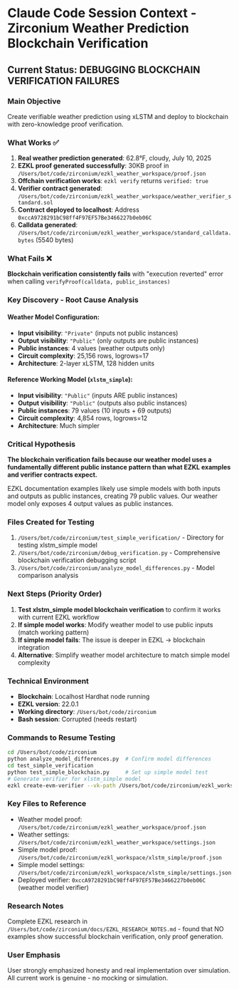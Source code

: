 # Claude Code Session Context - Zirconium Weather Prediction Blockchain Verification

## Current Status: DEBUGGING BLOCKCHAIN VERIFICATION FAILURES

### Main Objective
Create verifiable weather prediction using xLSTM and deploy to blockchain with zero-knowledge proof verification.

### What Works ✅
1. **Real weather prediction generated**: 62.8°F, cloudy, July 10, 2025
2. **EZKL proof generated successfully**: 30KB proof in `/Users/bot/code/zirconium/ezkl_weather_workspace/proof.json`
3. **Offchain verification works**: `ezkl verify` returns `verified: true`
4. **Verifier contract generated**: `/Users/bot/code/zirconium/ezkl_weather_workspace/weather_verifier_standard.sol`
5. **Contract deployed to localhost**: Address `0xccA9728291bC98ff4F97EF57Be3466227b0eb06C`
6. **Calldata generated**: `/Users/bot/code/zirconium/ezkl_weather_workspace/standard_calldata.bytes` (5540 bytes)

### What Fails ❌
**Blockchain verification consistently fails** with "execution reverted" error when calling `verifyProof(calldata, public_instances)`

### Key Discovery - Root Cause Analysis

#### Weather Model Configuration:
- **Input visibility**: `"Private"` (inputs not public instances)
- **Output visibility**: `"Public"` (only outputs are public instances)  
- **Public instances**: 4 values (weather outputs only)
- **Circuit complexity**: 25,156 rows, logrows=17
- **Architecture**: 2-layer xLSTM, 128 hidden units

#### Reference Working Model (`xlstm_simple`):
- **Input visibility**: `"Public"` (inputs ARE public instances)
- **Output visibility**: `"Public"` (outputs also public instances)
- **Public instances**: 79 values (10 inputs + 69 outputs)  
- **Circuit complexity**: 4,854 rows, logrows=12
- **Architecture**: Much simpler

### Critical Hypothesis
**The blockchain verification fails because our weather model uses a fundamentally different public instance pattern than what EZKL examples and verifier contracts expect.**

EZKL documentation examples likely use simple models with both inputs and outputs as public instances, creating 79 public values. Our weather model only exposes 4 output values as public instances.

### Files Created for Testing
1. `/Users/bot/code/zirconium/test_simple_verification/` - Directory for testing xlstm_simple model
2. `/Users/bot/code/zirconium/debug_verification.py` - Comprehensive blockchain verification debugging script
3. `/Users/bot/code/zirconium/analyze_model_differences.py` - Model comparison analysis

### Next Steps (Priority Order)
1. **Test xlstm_simple model blockchain verification** to confirm it works with current EZKL workflow
2. **If simple model works**: Modify weather model to use public inputs (match working pattern)
3. **If simple model fails**: The issue is deeper in EZKL → blockchain integration
4. **Alternative**: Simplify weather model architecture to match simple model complexity

### Technical Environment
- **Blockchain**: Localhost Hardhat node running
- **EZKL version**: 22.0.1  
- **Working directory**: `/Users/bot/code/zirconium`
- **Bash session**: Corrupted (needs restart)

### Commands to Resume Testing
```bash
cd /Users/bot/code/zirconium
python analyze_model_differences.py  # Confirm model differences
cd test_simple_verification
python test_simple_blockchain.py     # Set up simple model test
# Generate verifier for xlstm_simple model
ezkl create-evm-verifier --vk-path /Users/bot/code/zirconium/ezkl_workspace/xlstm_simple/vk.key --srs-path ~/.ezkl/srs/kzg12.srs --settings-path /Users/bot/code/zirconium/ezkl_workspace/xlstm_simple/settings.json --sol-code-path simple_verifier.sol --abi-path simple_verifier_abi.json
```

### Key Files to Reference
- Weather model proof: `/Users/bot/code/zirconium/ezkl_weather_workspace/proof.json`
- Weather settings: `/Users/bot/code/zirconium/ezkl_weather_workspace/settings.json`  
- Simple model proof: `/Users/bot/code/zirconium/ezkl_workspace/xlstm_simple/proof.json`
- Simple model settings: `/Users/bot/code/zirconium/ezkl_workspace/xlstm_simple/settings.json`
- Deployed verifier: `0xccA9728291bC98ff4F97EF57Be3466227b0eb06C` (weather model verifier)

### Research Notes
Complete EZKL research in `/Users/bot/code/zirconium/docs/EZKL_RESEARCH_NOTES.md` - found that NO examples show successful blockchain verification, only proof generation.

### User Emphasis
User strongly emphasized honesty and real implementation over simulation. All current work is genuine - no mocking or simulation.